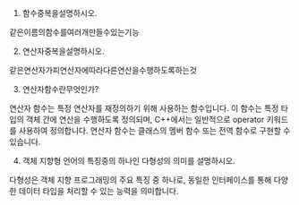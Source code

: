 1. 함수중복을설명하시오.


같은이름의함수를여러개만들수있는기능

2. 연산자중복을설명하시오.


같은연산자가피연산자에따라다른연산을수행하도록하는것

3. 연산자함수란무엇인가?


연산자 함수는 특정 연산자를 재정의하기 위해 사용하는 함수입니다. 이 함수는 특정 타입의 객체 간에 연산을 수행하도록 정의되며, C++에서는 일반적으로 operator 키워드를 사용하여 정의합니다. 연산자 함수는 클래스의 멤버 함수 또는 전역 함수로 구현할 수 있습니다.
 
4. 객체 지향형 언어의 특징중의 하나인 다형성의 의미를 설명하시오.


다형성은 객체 지향 프로그래밍의 주요 특징 중 하나로, 동일한 인터페이스를 통해 다양한 데이터 타입을 처리할 수 있는 능력을 의미합니다.
